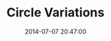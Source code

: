 ---
template: lab-single.hbs
title: Circle Variations
date: 2014-07-07 20:47:00
description: A collections of interactive drawings representing seismic activity in Colombia. Each stroke of the drawing is defined by the seismic data over a year.
tags: earthquakes ingeominas
image: https://farm8.staticflickr.com/7496/16034760288_e78ef83d54_b.jpg
thumb: https://farm8.staticflickr.com/7496/16034760288_e78ef83d54.jpg
libraries:
  - jquery
  - jqueryui
scripts: CircleVariations.js
gFont: "Inconsolata:400,700"
---
